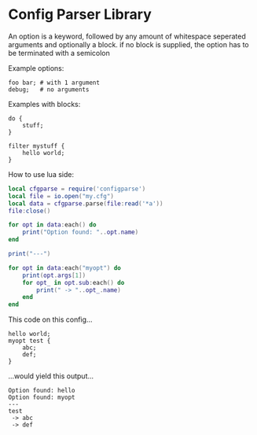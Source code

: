 # Config Parser Library

An option is a keyword, followed by any amount of whitespace seperated arguments and optionally a block. if no block is supplied, the option has to be terminated with a semicolon

Example options:

```
foo bar; # with 1 argument
debug;   # no arguments
```

Examples with blocks:

```
do {
    stuff;
}

filter mystuff {
    hello world;
}
```

How to use lua side:

```lua
local cfgparse = require('configparse')
local file = io.open("my.cfg")
local data = cfgparse.parse(file:read('*a'))
file:close()

for opt in data:each() do
    print("Option found: "..opt.name)
end

print("---")

for opt in data:each("myopt") do
    print(opt.args[1])
    for opt_ in opt.sub:each() do
        print(" -> "..opt_.name)
    end
end
```

This code on this config...

```
hello world;
myopt test {
    abc;
    def;
}
```

...would yield this output...

```
Option found: hello
Option found: myopt
---
test
 -> abc
 -> def
```
